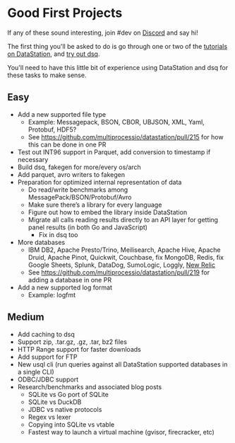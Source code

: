 # Good First Projects

If any of these sound interesting, join #dev on
[Discord](https://discord.multiprocess.io) and say hi!

The first thing you'll be asked to do is go through one or two of the
[tutorials on DataStation](https://datastation.multiprocess.io/docs/),
and [try out dsq](https://github.com/multiprocessio/dsq).

You'll need to have this little bit of experience using DataStation
and dsq for these tasks to make sense.

## Easy

* Add a new supported file type
  * Example: Messagepack, BSON, CBOR, UBJSON, XML, Yaml, Protobuf, HDF5?
  * See https://github.com/multiprocessio/datastation/pull/215 for how this can be done in one PR
* Test out INT96 support in Parquet, add conversion to timestamp if necessary
* Build dsq, fakegen for more/every os/arch
* Add parquet, avro writers to fakegen
* Preparation for optimized internal representation of data
  * Do read/write benchmarks among MessagePack/BSON/Protobuf/Avro
  * Make sure there’s a library for every language
  * Figure out how to embed the library inside DataStation
  * Migrate all calls reading results directly to an API layer for getting panel results (in both Go and JavaScript)
    * Fix in dsq too
* More databases
  * IBM DB2, Apache Presto/Trino, Meilisearch, Apache Hive, Apache Druid, Apache Pinot, Quickwit, Couchbase, fix MongoDB, Redis, fix Google Sheets, Splunk, DataDog, SumoLogic, Loggly, [New Relic](https://docs.newrelic.com/docs/apis/nerdgraph/examples/nerdgraph-nrql-tutorial) 
  * See https://github.com/multiprocessio/datastation/pull/219 for adding a database in one PR
* Add a new supported log format
  * Example: logfmt

## Medium

* Add caching to dsq
* Support zip, .tar.gz, .gz, .tar, bz2 files
* HTTP Range support for faster downloads
* Add support for FTP
* New usql cli (run queries against all DataStation supported databases in a single CLI)
* ODBC/JDBC support
* Research/benchmarks and associated blog posts
  * SQLite vs Go port of SQLite
  * SQLite vs DuckDB
  * JDBC vs native protocols
  * Regex vs lexer
  * Copying into SQLite vs vtable
  * Fastest way to launch a virtual machine (gvisor, firecracker, etc)
